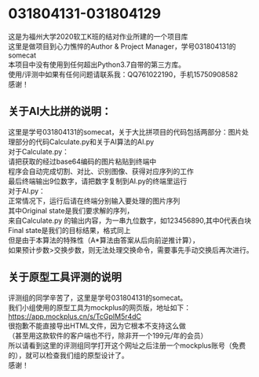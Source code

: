 # 031804131-031804129
这是为福州大学2020软工K班的结对作业所建的一个项目库  
这里是做项目到心力憔悴的Author & Project Manager，学号031804131的somecat  
本项目中没有使用到任何超出Python3.7自带的第三方库。  
使用/评测中如果有任何问题请联系我：QQ761022190，手机15750908582  
感谢！


## 关于AI大比拼的说明：
这里是学号031804131的somecat，关于大比拼项目的代码包括两部分：图片处理部分的代码Calculate.py和关于AI算法的AI.py  
对于Calculate.py：  
请把获取的经过base64编码的图片粘贴到终端中  
程序会自动完成切割、对比、识别图像、获得对应序列的工作  
最后终端输出9位数字，请把数字复制到AI.py的终端里运行  
对于AI.py：  
正常情况下，运行后请在终端分别输入要处理的图片序列  
其中Original state是我们要求解的序列，  
来自Calculate.py 的输出内容，为一串九位数字，如123456890,其中0代表白块  
Final state是我们的目标结果，格式同上  
但是由于本算法的特殊性（A*算法由答案从后向前逆推计算），  
如果预计步数>交换步数，则无法处理交换命令，需要事先手动交换后再次进行。  

## 关于原型工具评测的说明
评测组的同学辛苦了，这里是学号031804131的somecat。  
我们小组使用的原型工具为mockplus的网页版，地址如下：  
https://app.mockplus.cn/s/TcGpIM5r4dC  
很抱歉不能直接导出HTML文件，因为它根本不支持这么做  
（甚至用这款软件的客户端也不行，除非开一个199元/年的会员）  
所以请看到这里的评测组同学打开这个网址之后注册一个mockplus账号（免费的），就可以检查我们组的原型设计了。  
感谢！
